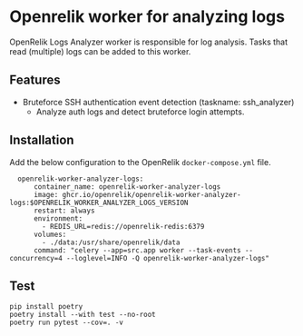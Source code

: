 # Openrelik worker for analyzing logs
OpenRelik Logs Analyzer worker is responsible for log analysis. Tasks that read (multiple) logs can be added to this worker.

## Features
- Bruteforce SSH authentication event detection (taskname: ssh_analyzer)
   - Analyze auth logs and detect bruteforce login attempts.

## Installation
Add the below configuration to the OpenRelik `docker-compose.yml` file.

```
  openrelik-worker-analyzer-logs:
      container_name: openrelik-worker-analyzer-logs
      image: ghcr.io/openrelik/openrelik-worker-analyzer-logs:$OPENRELIK_WORKER_ANALYZER_LOGS_VERSION
      restart: always
      environment:
        - REDIS_URL=redis://openrelik-redis:6379
      volumes:
        - ./data:/usr/share/openrelik/data
      command: "celery --app=src.app worker --task-events --concurrency=4 --loglevel=INFO -Q openrelik-worker-analyzer-logs"
```

## Test
```
pip install poetry
poetry install --with test --no-root
poetry run pytest --cov=. -v
```
